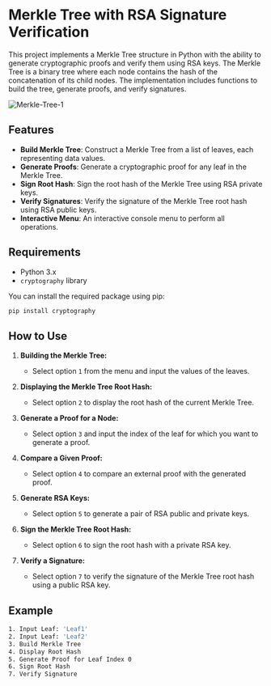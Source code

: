 



# Merkle Tree with RSA Signature Verification

This project implements a Merkle Tree structure in Python with the ability to generate cryptographic proofs and verify them using RSA keys. The Merkle Tree is a binary tree where each node contains the hash of the concatenation of its child nodes. The implementation includes functions to build the tree, generate proofs, and verify signatures.

![Merkle-Tree-1](https://user-images.githubusercontent.com/84729141/172680878-3ba2eef2-1766-4f5e-af20-e72153207f59.png)


## Features

- **Build Merkle Tree**: Construct a Merkle Tree from a list of leaves, each representing data values.
- **Generate Proofs**: Generate a cryptographic proof for any leaf in the Merkle Tree.
- **Sign Root Hash**: Sign the root hash of the Merkle Tree using RSA private keys.
- **Verify Signatures**: Verify the signature of the Merkle Tree root hash using RSA public keys.
- **Interactive Menu**: An interactive console menu to perform all operations.

## Requirements

- Python 3.x
- `cryptography` library

You can install the required package using pip:
```bash
pip install cryptography
```

## How to Use

1. **Building the Merkle Tree:**
   - Select option `1` from the menu and input the values of the leaves.

2. **Displaying the Merkle Tree Root Hash:**
   - Select option `2` to display the root hash of the current Merkle Tree.

3. **Generate a Proof for a Node:**
   - Select option `3` and input the index of the leaf for which you want to generate a proof.

4. **Compare a Given Proof:**
   - Select option `4` to compare an external proof with the generated proof.

5. **Generate RSA Keys:**
   - Select option `5` to generate a pair of RSA public and private keys.

6. **Sign the Merkle Tree Root Hash:**
   - Select option `6` to sign the root hash with a private RSA key.

7. **Verify a Signature:**
   - Select option `7` to verify the signature of the Merkle Tree root hash using a public RSA key.

## Example

```bash
1. Input Leaf: 'Leaf1'
2. Input Leaf: 'Leaf2'
3. Build Merkle Tree
4. Display Root Hash
5. Generate Proof for Leaf Index 0
6. Sign Root Hash
7. Verify Signature
```

